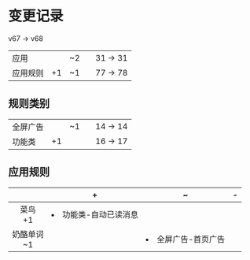 # 变更记录

v67 -> v68

||||||
|-|:-:|:-:|:-:|:-:|
|应用||~2||31 -> 31|
|应用规则|+1|~1||77 -> 78|

## 规则类别

||||||
|-|:-:|:-:|:-:|:-:|
|全屏广告||~1||14 -> 14|
|功能类|+1|||16 -> 17|

## 应用规则

||+|~|-|
|:-:|-|-|-|
|菜鸟<br>+1|<li>功能类-自动已读消息|||
|奶酪单词<br>~1||<li>全屏广告-首页广告||

